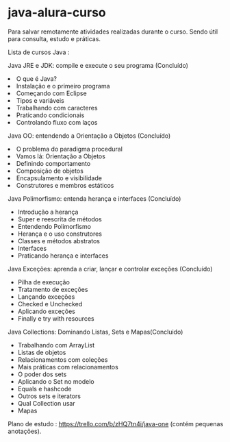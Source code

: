 # java-alura-curso
Para salvar remotamente atividades realizadas durante o curso. Sendo útil para consulta, estudo e práticas.

Lista de cursos Java :

Java JRE e JDK: compile e execute o seu programa (Concluído)
<li>O que é Java?</li>
<li>Instalação e o primeiro programa</li> 
<li>Começando com Eclipse</li>
<li>Tipos e variáveis</li>
<li>Trabalhando com caracteres</li>
<li>Praticando condicionais</li>
<li>Controlando fluxo com laços</li>

Java OO: entendendo a Orientação a Objetos (Concluído)
<li>O problema do paradigma procedural</li> 
<li>Vamos lá: Orientação a Objetos</li>
<li>Definindo comportamento</li>
<li>Composição de objetos</li>
<li>Encapsulamento e visibilidade</li>
<li>Construtores e membros estáticos</li>

Java Polimorfismo: entenda herança e interfaces (Concluído)
<ul>
<li>Introdução a herança</li>
<li>Super e reescrita de métodos</li> 
<li>Entendendo Polimorfismo</li>
<li>Herança e o uso construtores</li> 
<li>Classes e métodos abstratos</li>
<li>Interfaces</li>
<li>Praticando herança e interfaces</li>
</ul>

Java Exceções: aprenda a criar, lançar e controlar exceções (Concluído)
<ul>
<li>Pilha de execução</li>
<li>Tratamento de exceções</li>
<li>Lançando exceções</li>
<li>Checked e Unchecked</li>
<li>Aplicando exceções</li>
<li>Finally e try with resources</li>
</ul>

Java Collections: Dominando Listas, Sets e Mapas(Concluido)
<ul>
<li>Trabalhando com ArrayList</li>
<li>Listas de objetos</li>
<li>Relacionamentos com coleções</li>
<li>Mais práticas com relacionamentos</li>
<li>O poder dos sets</li>
<li>Aplicando o Set no modelo</li>
<li>Equals e hashcode</li>
<li>Outros sets e iterators</li>
<li>Qual Collection usar</li>
<li>Mapas</li>
</ul>

Plano de estudo : https://trello.com/b/zHQ7tn4i/java-one (contém pequenas anotações).
